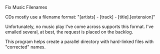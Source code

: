 Fix Music Filenames

CDs mostly use a filename format: "[artists] - [track] - [title].[extension]"

Unfortunately, no music play I've come across supports this format.  I've emailed several, at best, the request is placed on the backlog.

This program helps create a parallel directory with hard-linked files with "corrected" names.
